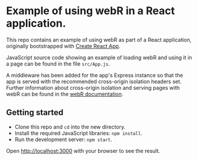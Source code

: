 # Example of using webR in a React application.

This repo contains an example of using webR as part of a React application, originally bootstrapped with [Create React App](https://github.com/facebook/create-react-app).

JavaScript source code showing an example of loading webR and using it in a page can be found in the file `src/App.js`.

A middleware has been added for the app's Express instance so that the app is served with the recommended cross-origin isolation headers set. Further information about cross-origin isolation and serving pages with webR can be found in the [webR documentation](https://docs.r-wasm.org/webr/latest/serving.html).

## Getting started

* Clone this repo and `cd` into the new directory.
* Install the required JavaScript libraries: `npm install`.
* Run the development server: `npm start`.

Open [http://localhost:3000](http://localhost:3000) with your browser to see the result.
